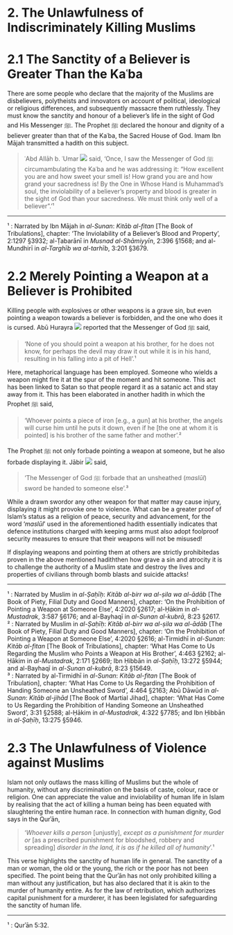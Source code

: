 # 2. The Unlawfulness of Indiscriminately Killing Muslims

# 2.1 The Sanctity of a Believer is Greater Than the Kaʿba

There are some people who declare that the majority of the
Muslims are disbelievers, polytheists and innovators on account
of political, ideological or religious differences, and subsequently
massacre them ruthlessly. They must know the sanctity and honour
of a believer’s life in the sight of God and His Messenger ﷺ. The
Prophet ﷺ declared the honour and dignity of a believer greater
than that of the Kaʿba, the Sacred House of God. Imam Ibn Mājah
transmitted a hadith on this subject.

> ʿAbd Allāh b. ʿUmar ![](http://fonts.qurancomplex.gov.sa/wp-content/uploads/2010/07/107.jpg) said, ‘Once, I saw the Messenger
of God ﷺ circumambulating the Kaʿba and he was
addressing it: “How excellent you are and how sweet
your smell is! How grand you are and how grand your
sacredness is! By the One in Whose Hand is Muhammad’s
soul, the inviolability of a believer’s property and blood
is greater in the sight of God than your sacredness. We
must think only well of a believer”.’¹

--------

¹ : Narrated by Ibn Mājah in *al-Sunan*: *Kitāb al-fitan* [The Book of Tribulations], chapter: ‘The Inviolability of a Believer’s Blood and Property’, 2:1297 §3932; al-Ṭabarānī in *Musnad al-Shāmiyyīn*, 2:396 §1568; and al-Mundhirī in *al-Targhīb wa al-tarhīb*, 3:201 §3679.

# 2.2 Merely Pointing a Weapon at a Believer is Prohibited

Killing people with explosives or other weapons is a grave sin,
but even pointing a weapon towards a believer is forbidden, and
the one who does it is cursed. Abū Hurayra ![](http://fonts.qurancomplex.gov.sa/wp-content/uploads/2010/07/104.jpg) reported that the
Messenger of God ﷺ said,

> ‘None of you should point a weapon at his brother, for
he does not know, for perhaps the devil may draw it out
while it is in his hand, resulting in his falling into a pit
of Hell’.¹

Here, metaphorical language has been employed. Someone who
wields a weapon might fire it at the spur of the moment and hit
someone. This act has been linked to Satan so that people regard
it as a satanic act and stay away from it. This has been elaborated
in another hadith in which the Prophet ﷺ said,

> ‘Whoever points a piece of iron [e.g., a gun] at his brother,
the angels will curse him until he puts it down, even if he
[the one at whom it is pointed] is his brother of the same
father and mother’.²

The Prophet ﷺ not only forbade pointing a weapon at someone,
but he also forbade displaying it. Jābir ![](http://fonts.qurancomplex.gov.sa/wp-content/uploads/2010/07/104.jpg) said,

> ‘The Messenger of God ﷺ forbade that an unsheathed (*maslūl*)
sword be handed to someone else’.³

While a drawn swordor any other weapon for that matter
may cause injury, displaying it might provoke one to violence.
What can be a greater proof of Islam’s status as a religion of
peace, security and advancement, for the word ‘*maslūl*’ used
in the aforementioned hadith essentially indicates that defence
institutions charged with keeping arms must also adopt foolproof
security measures to ensure that their weapons will not be misused!

If displaying weapons and pointing them at others are strictly
prohibitedas proven in the above mentioned hadiththen how
grave a sin and atrocity it is to challenge the authority of a Muslim
state and destroy the lives and properties of civilians through
bomb blasts and suicide attacks!

--------

¹ : Narrated by Muslim in *al-Ṣaḥīḥ*: *Kitāb al-birr wa al-ṣila wa al-ādāb* [The
Book of Piety, Filial Duty and Good Manners], chapter: ‘On the Prohibition of
Pointing a Weapon at Someone Else’, 4:2020 §2617; al-Ḥākim in *al-Mustadrak*,
3:587 §6176; and al-Bayhaqī in *al-Sunan al-kubrā*, 8:23 §2617.                
² : Narrated by Muslim in *al-Ṣaḥīḥ*: *Kitāb al-birr wa al-ṣila wa al-ādāb* [The
Book of Piety, Filial Duty and Good Manners], chapter: ‘On the Prohibition of
Pointing a Weapon at Someone Else’, 4:2020 §2616; al-Tirmidhī in *al-Sunan*:
*Kitāb al-fitan* [The Book of Tribulations], chapter: ‘What Has Come to Us
Regarding the Muslim who Points a Weapon at His Brother’, 4:463 §2162; al-Ḥākim in *al-Mustadrak*, 2:171 §2669; Ibn Ḥibbān in *al-Ṣaḥīḥ*, 13:272 §5944;
and al-Bayhaqī in *al-Sunan al-kubrā*, 8:23 §15649.        
³ : Narrated by al-Tirmidhī in *al-Sunan*: *Kitāb al-fitan* [The Book of Tribulation],
chapter: ‘What Has Come to Us Regarding the Prohibition of Handing Someone
an Unsheathed Sword’, 4:464 §2163; Abū Dāwūd in *al-Sunan*: *Kitāb al-jihād*
[The Book of Martial Jihad], chapter: ‘What Has Come to Us Regarding the
Prohibition of Handing Someone an Unsheathed Sword’, 3:31 §2588; al-Ḥākim
in *al-Mustadrak*, 4:322 §7785; and Ibn Ḥibbān in *al-Ṣaḥīḥ*, 13:275 §5946.

# 2.3 The Unlawfulness of Violence against Muslims 

Islam not only outlaws the mass killing of Muslims but the whole of
humanity, without any discrimination on the basis of caste, colour,
race or religion. One can appreciate the value and inviolability of
human life in Islam by realising that the act of killing a human
being has been equated with slaughtering the entire human race.
In connection with human dignity, God says in the Qurʾān, 

> ‘*Whoever kills a person* [unjustly], *except as a punishment
for murder or* [as a prescribed punishment for bloodshed,
robbery and spreading] *disorder in the land, it is as if he
killed all of humanity*’.¹

This verse highlights the sanctity of human life in general. The
sanctity of a man or woman, the old or the young, the rich or the
poor has not been specified. The point being that the Qurʾān has
not only prohibited killing a man without any justification, but
has also declared that it is akin to the murder of humanity entire.
As for the law of retribution, which authorizes capital punishment
for a murderer, it has been legislated for safeguarding the sanctity
of human life.


--------

¹ : Qurʾān 5:32.
